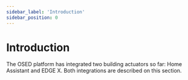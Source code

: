 ```yaml
---
sidebar_label: 'Introduction'
sidebar_position: 0
---
```


# Introduction

The OSED platform has integrated two building actuators so far: Home Assistant and EDGE X. Both integrations are described on this section. 